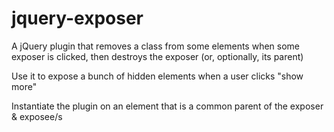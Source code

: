 jquery-exposer
==============

A jQuery plugin that removes a class from some elements when some exposer is clicked, then destroys the exposer (or, optionally, its parent)

Use it to expose a bunch of hidden elements when a user clicks "show more"

Instantiate the plugin on an element that is a common parent of the exposer & exposee/s


